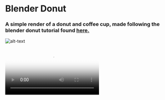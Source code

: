 # Blender Donut

### A simple render of a donut and coffee cup, made following the blender donut tutorial found [here.](https://www.youtube.com/playlist?list=PLjEaoINr3zgEq0u2MzVgAaHEBt--xLB6U)

![alt-text](final.png)

<video controls="true" allowfullscreen="true" poster="final.png">
    <source src="final.mp4" type="video/mp4">
</video>
